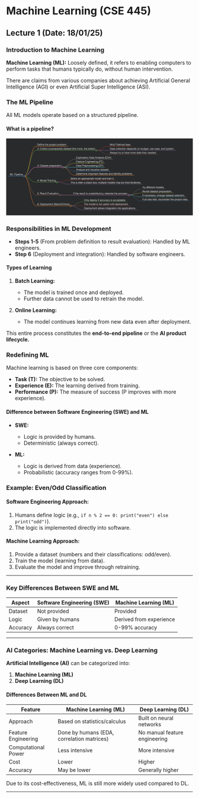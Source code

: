 # Machine Learning (CSE 445)

## Lecture 1 (Date: 18/01/25)

### Introduction to Machine Learning

**Machine Learning (ML):** Loosely defined, it refers to enabling computers to perform tasks that humans typically do, without human intervention.

There are claims from various companies about achieving Artificial General Intelligence (AGI) or even Artificial Super Intelligence (ASI).

### The ML Pipeline

All ML models operate based on a structured pipeline.

#### What is a pipeline?


<img src="./a.png" />


### Responsibilities in ML Development

- **Steps 1-5** (From problem definition to result evaluation): Handled by ML engineers.
- **Step 6** (Deployment and integration): Handled by software engineers.

#### Types of Learning

1. **Batch Learning:**
   - The model is trained once and deployed.
   - Further data cannot be used to retrain the model.

2. **Online Learning:**
   - The model continues learning from new data even after deployment.

This entire process constitutes the **end-to-end pipeline** or the **AI product lifecycle.**

### Redefining ML

Machine learning is based on three core components:

- **Task (T):** The objective to be solved.
- **Experience (E):** The learning derived from training.
- **Performance (P):** The measure of success (P improves with more experience).

#### Difference between Software Engineering (SWE) and ML

- **SWE:**
  - Logic is provided by humans.
  - Deterministic (always correct).

- **ML:**
  - Logic is derived from data (experience).
  - Probabilistic (accuracy ranges from 0-99%).

### Example: Even/Odd Classification

#### Software Engineering Approach:
1. Humans define logic (e.g., `if n % 2 == 0: print("even") else print("odd")`).
2. The logic is implemented directly into software.

#### Machine Learning Approach:
1. Provide a dataset (numbers and their classifications: odd/even).
2. Train the model (learning from data).
3. Evaluate the model and improve through retraining.

---

### Key Differences Between SWE and ML

| Aspect          | Software Engineering (SWE) | Machine Learning (ML) |
|-----------------|---------------------------|-----------------------|
| Dataset         | Not provided               | Provided               |
| Logic           | Given by humans            | Derived from experience|
| Accuracy        | Always correct             | 0-99% accuracy          |

---

### AI Categories: Machine Learning vs. Deep Learning

**Artificial Intelligence (AI)** can be categorized into:

1. **Machine Learning (ML)**
2. **Deep Learning (DL)**

#### Differences Between ML and DL

| Feature            | Machine Learning (ML)       | Deep Learning (DL)         |
|-------------------|----------------------------|----------------------------|
| Approach          | Based on statistics/calculus| Built on neural networks   |
| Feature Engineering | Done by humans (EDA, correlation matrices) | No manual feature engineering |
| Computational Power | Less intensive             | More intensive              |
| Cost               | Lower                       | Higher                      |
| Accuracy           | May be lower                | Generally higher            |

Due to its cost-effectiveness, ML is still more widely used compared to DL.

---